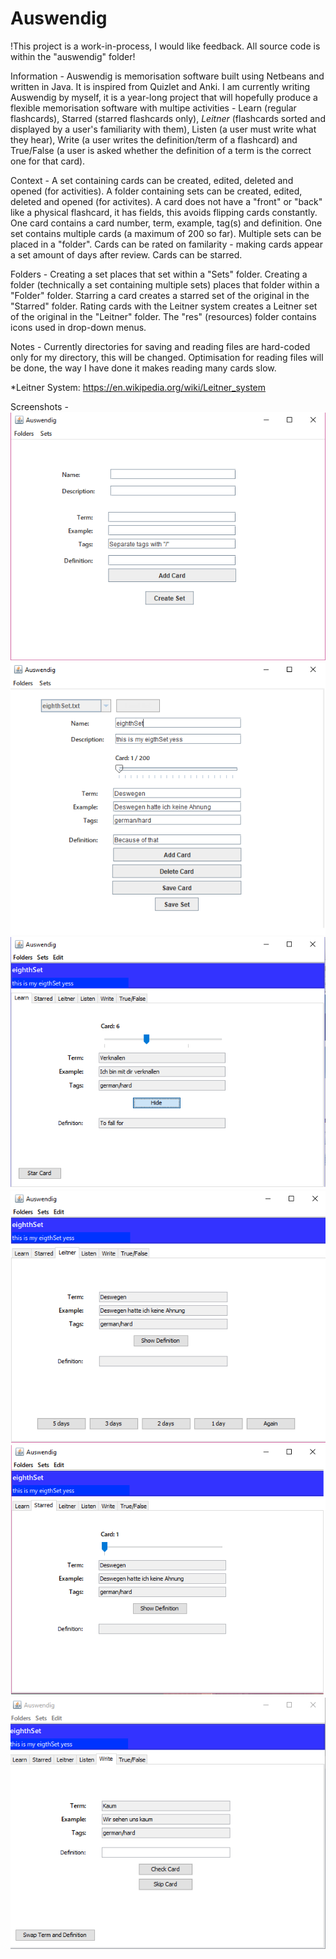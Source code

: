 # Auswendig
!This project is a work-in-process, I would like feedback. All source code is within the "auswendig" folder!

Information -
Auswendig is memorisation software built using Netbeans and written in Java. It is inspired from Quizlet and Anki. 
I am currently writing Auswendig by myself, it is a year-long project that will hopefully produce a flexible memorisation software with multipe activities - Learn (regular flashcards), Starred (starred flashcards only), *Leitner* (flashcards sorted and displayed by a user's familiarity with them), Listen (a user must write what they hear), Write (a user writes the definition/term of a flashcard) and True/False (a user is asked whether the definition of a term is the correct one for that card).

Context -
A set containing cards can be created, edited, deleted and opened (for activities).
A folder containing sets can be created, edited, deleted and opened (for activites).
A card does not have a "front" or "back" like a physical flashcard, it has fields, this avoids flipping cards constantly.
One card contains a card number, term, example, tag(s) and definition.
One set contains multiple cards (a maximum of 200 so far).
Multiple sets can be placed in a "folder".
Cards can be rated on familarity - making cards appear a set amount of days after review.
Cards can be starred.

Folders -
Creating a set places that set within a "Sets" folder.
Creating a folder (technically a set containing multiple sets) places that folder within a "Folder" folder.
Starring a card creates a starred set of the original in the "Starred" folder.
Rating cards with the Leitner system creates a Leitner set of the original in the "Leitner" folder.
The "res" (resources) folder contains icons used in drop-down menus.

Notes -
Currently directories for saving and reading files are hard-coded only for my directory, this will be changed.
Optimisation for reading files will be done, the way I have done it makes reading many cards slow.

*Leitner System: https://en.wikipedia.org/wiki/Leitner_system

Screenshots -
![create set GUI](https://raw.githubusercontent.com/MariusEvans/Auswendig/master/SCREENSHOTS/createSet.png)
![edit set GUI](https://raw.githubusercontent.com/MariusEvans/Auswendig/master/SCREENSHOTS/editSet.png)
!["Learn" activity GUI](https://raw.githubusercontent.com/MariusEvans/Auswendig/master/SCREENSHOTS/learnActivity.png)
!["Leitner" activity GUI](https://raw.githubusercontent.com/MariusEvans/Auswendig/master/SCREENSHOTS/leitnerActivity.png)
!["Starred" activity GUI](https://raw.githubusercontent.com/MariusEvans/Auswendig/master/SCREENSHOTS/starredActivity.png)
!["Write" activity activity GUI](https://raw.githubusercontent.com/MariusEvans/Auswendig/master/SCREENSHOTS/writeActivity.png)
